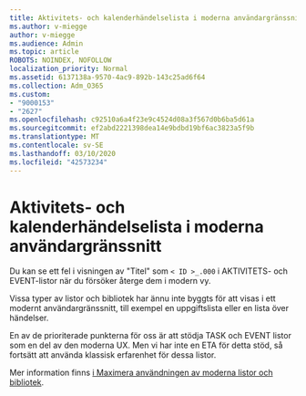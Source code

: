 ```yaml
---
title: Aktivitets- och kalenderhändelselista i moderna användargränssnitt
ms.author: v-miegge
author: v-miegge
ms.audience: Admin
ms.topic: article
ROBOTS: NOINDEX, NOFOLLOW
localization_priority: Normal
ms.assetid: 6137138a-9570-4ac9-892b-143c25ad6f64
ms.collection: Adm_O365
ms.custom:
- "9000153"
- "2627"
ms.openlocfilehash: c92510a6a4f23e9c4524d08a3f567d0b6ba5d61a
ms.sourcegitcommit: ef2abd2221398dea14e9bdbd19bf6ac3823a5f9b
ms.translationtype: MT
ms.contentlocale: sv-SE
ms.lasthandoff: 03/10/2020
ms.locfileid: "42573234"
---
```

# <a name="task-and-calendar-event-list-in-modern-ui"></a>Aktivitets- och kalenderhändelselista i moderna användargränssnitt

Du kan se ett fel i visningen av "Titel" som `< ID >_.000` i AKTIVITETS- och EVENT-listor när du försöker återge dem i modern vy.

Vissa typer av listor och bibliotek har ännu inte byggts för att visas i ett modernt användargränssnitt, till exempel en uppgiftslista eller en lista över händelser.

En av de prioriterade punkterna för oss är att stödja TASK och EVENT listor som en del av den moderna UX. Men vi har inte en ETA för detta stöd, så fortsätt att använda klassisk erfarenhet för dessa listor.

Mer information finns [i Maximera användningen av moderna listor och bibliotek](https://docs.microsoft.com/sharepoint/dev/transform/modernize-userinterface-lists-and-libraries).
